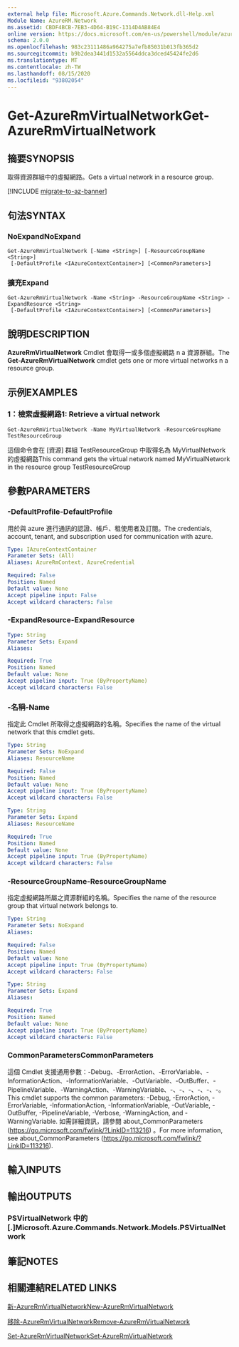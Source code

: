 ```yaml
---
external help file: Microsoft.Azure.Commands.Network.dll-Help.xml
Module Name: AzureRM.Network
ms.assetid: CBDF4BCB-7EB3-4D64-B19C-1314D4AB84E4
online version: https://docs.microsoft.com/en-us/powershell/module/azurerm.network/get-azurermvirtualnetwork
schema: 2.0.0
ms.openlocfilehash: 983c23111486a964275a7efb85031b013fb365d2
ms.sourcegitcommit: b9b2dea3441d1532a5564ddca3dced45424fe2d6
ms.translationtype: MT
ms.contentlocale: zh-TW
ms.lasthandoff: 08/15/2020
ms.locfileid: "93802054"
---
```

# <span data-ttu-id="ca6a4-101">Get-AzureRmVirtualNetwork</span><span class="sxs-lookup"><span data-stu-id="ca6a4-101">Get-AzureRmVirtualNetwork</span></span>

## <span data-ttu-id="ca6a4-102">摘要</span><span class="sxs-lookup"><span data-stu-id="ca6a4-102">SYNOPSIS</span></span>
<span data-ttu-id="ca6a4-103">取得資源群組中的虛擬網路。</span><span class="sxs-lookup"><span data-stu-id="ca6a4-103">Gets a virtual network in a resource group.</span></span>

[!INCLUDE [migrate-to-az-banner](../../includes/migrate-to-az-banner.md)]

## <span data-ttu-id="ca6a4-104">句法</span><span class="sxs-lookup"><span data-stu-id="ca6a4-104">SYNTAX</span></span>

### <span data-ttu-id="ca6a4-105">NoExpand</span><span class="sxs-lookup"><span data-stu-id="ca6a4-105">NoExpand</span></span>
```
Get-AzureRmVirtualNetwork [-Name <String>] [-ResourceGroupName <String>]
 [-DefaultProfile <IAzureContextContainer>] [<CommonParameters>]
```

### <span data-ttu-id="ca6a4-106">擴充</span><span class="sxs-lookup"><span data-stu-id="ca6a4-106">Expand</span></span>
```
Get-AzureRmVirtualNetwork -Name <String> -ResourceGroupName <String> -ExpandResource <String>
 [-DefaultProfile <IAzureContextContainer>] [<CommonParameters>]
```

## <span data-ttu-id="ca6a4-107">說明</span><span class="sxs-lookup"><span data-stu-id="ca6a4-107">DESCRIPTION</span></span>
<span data-ttu-id="ca6a4-108">**AzureRmVirtualNetwork** Cmdlet 會取得一或多個虛擬網路 n a 資源群組。</span><span class="sxs-lookup"><span data-stu-id="ca6a4-108">The **Get-AzureRmVirtualNetwork** cmdlet gets one or more virtual networks n a resource group.</span></span>

## <span data-ttu-id="ca6a4-109">示例</span><span class="sxs-lookup"><span data-stu-id="ca6a4-109">EXAMPLES</span></span>

### <span data-ttu-id="ca6a4-110">1：檢索虛擬網路</span><span class="sxs-lookup"><span data-stu-id="ca6a4-110">1: Retrieve a virtual network</span></span>
```
Get-AzureRmVirtualNetwork -Name MyVirtualNetwork -ResourceGroupName TestResourceGroup
```

<span data-ttu-id="ca6a4-111">這個命令會在 [資源] 群組 TestResourceGroup 中取得名為 MyVirtualNetwork 的虛擬網路</span><span class="sxs-lookup"><span data-stu-id="ca6a4-111">This command gets the virtual network named MyVirtualNetwork in the resource group TestResourceGroup</span></span>

## <span data-ttu-id="ca6a4-112">參數</span><span class="sxs-lookup"><span data-stu-id="ca6a4-112">PARAMETERS</span></span>

### <span data-ttu-id="ca6a4-113">-DefaultProfile</span><span class="sxs-lookup"><span data-stu-id="ca6a4-113">-DefaultProfile</span></span>
<span data-ttu-id="ca6a4-114">用於與 azure 進行通訊的認證、帳戶、租使用者及訂閱。</span><span class="sxs-lookup"><span data-stu-id="ca6a4-114">The credentials, account, tenant, and subscription used for communication with azure.</span></span>

```yaml
Type: IAzureContextContainer
Parameter Sets: (All)
Aliases: AzureRmContext, AzureCredential

Required: False
Position: Named
Default value: None
Accept pipeline input: False
Accept wildcard characters: False
```

### <span data-ttu-id="ca6a4-115">-ExpandResource</span><span class="sxs-lookup"><span data-stu-id="ca6a4-115">-ExpandResource</span></span>
```yaml
Type: String
Parameter Sets: Expand
Aliases: 

Required: True
Position: Named
Default value: None
Accept pipeline input: True (ByPropertyName)
Accept wildcard characters: False
```

### <span data-ttu-id="ca6a4-116">-名稱</span><span class="sxs-lookup"><span data-stu-id="ca6a4-116">-Name</span></span>
<span data-ttu-id="ca6a4-117">指定此 Cmdlet 所取得之虛擬網路的名稱。</span><span class="sxs-lookup"><span data-stu-id="ca6a4-117">Specifies the name of the virtual network that this cmdlet gets.</span></span>

```yaml
Type: String
Parameter Sets: NoExpand
Aliases: ResourceName

Required: False
Position: Named
Default value: None
Accept pipeline input: True (ByPropertyName)
Accept wildcard characters: False
```

```yaml
Type: String
Parameter Sets: Expand
Aliases: ResourceName

Required: True
Position: Named
Default value: None
Accept pipeline input: True (ByPropertyName)
Accept wildcard characters: False
```

### <span data-ttu-id="ca6a4-118">-ResourceGroupName</span><span class="sxs-lookup"><span data-stu-id="ca6a4-118">-ResourceGroupName</span></span>
<span data-ttu-id="ca6a4-119">指定虛擬網路所屬之資源群組的名稱。</span><span class="sxs-lookup"><span data-stu-id="ca6a4-119">Specifies the name of the resource group that virtual network belongs to.</span></span>

```yaml
Type: String
Parameter Sets: NoExpand
Aliases: 

Required: False
Position: Named
Default value: None
Accept pipeline input: True (ByPropertyName)
Accept wildcard characters: False
```

```yaml
Type: String
Parameter Sets: Expand
Aliases: 

Required: True
Position: Named
Default value: None
Accept pipeline input: True (ByPropertyName)
Accept wildcard characters: False
```

### <span data-ttu-id="ca6a4-120">CommonParameters</span><span class="sxs-lookup"><span data-stu-id="ca6a4-120">CommonParameters</span></span>
<span data-ttu-id="ca6a4-121">這個 Cmdlet 支援通用參數：-Debug、-ErrorAction、-ErrorVariable、-InformationAction、-InformationVariable、-OutVariable、-OutBuffer、-PipelineVariable、-WarningAction、-WarningVariable、-、-、-、-、-、-。</span><span class="sxs-lookup"><span data-stu-id="ca6a4-121">This cmdlet supports the common parameters: -Debug, -ErrorAction, -ErrorVariable, -InformationAction, -InformationVariable, -OutVariable, -OutBuffer, -PipelineVariable, -Verbose, -WarningAction, and -WarningVariable.</span></span> <span data-ttu-id="ca6a4-122">如需詳細資訊，請參閱 about_CommonParameters (https://go.microsoft.com/fwlink/?LinkID=113216) 。</span><span class="sxs-lookup"><span data-stu-id="ca6a4-122">For more information, see about_CommonParameters (https://go.microsoft.com/fwlink/?LinkID=113216).</span></span>

## <span data-ttu-id="ca6a4-123">輸入</span><span class="sxs-lookup"><span data-stu-id="ca6a4-123">INPUTS</span></span>

## <span data-ttu-id="ca6a4-124">輸出</span><span class="sxs-lookup"><span data-stu-id="ca6a4-124">OUTPUTS</span></span>

### <span data-ttu-id="ca6a4-125">PSVirtualNetwork 中的 [.]</span><span class="sxs-lookup"><span data-stu-id="ca6a4-125">Microsoft.Azure.Commands.Network.Models.PSVirtualNetwork</span></span>

## <span data-ttu-id="ca6a4-126">筆記</span><span class="sxs-lookup"><span data-stu-id="ca6a4-126">NOTES</span></span>

## <span data-ttu-id="ca6a4-127">相關連結</span><span class="sxs-lookup"><span data-stu-id="ca6a4-127">RELATED LINKS</span></span>

[<span data-ttu-id="ca6a4-128">新-AzureRmVirtualNetwork</span><span class="sxs-lookup"><span data-stu-id="ca6a4-128">New-AzureRmVirtualNetwork</span></span>](./New-AzureRmVirtualNetwork.md)

[<span data-ttu-id="ca6a4-129">移除-AzureRmVirtualNetwork</span><span class="sxs-lookup"><span data-stu-id="ca6a4-129">Remove-AzureRmVirtualNetwork</span></span>](./Remove-AzureRmVirtualNetwork.md)

[<span data-ttu-id="ca6a4-130">Set-AzureRmVirtualNetwork</span><span class="sxs-lookup"><span data-stu-id="ca6a4-130">Set-AzureRmVirtualNetwork</span></span>](./Set-AzureRmVirtualNetwork.md)


